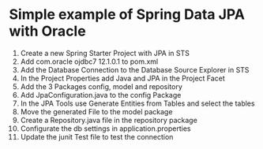 # Simple example of Spring Data JPA with Oracle

1. Create a new Spring Starter Project with JPA in STS
2. Add 
        <dependency>
            <groupId>com.oracle</groupId>
            <artifactId>ojdbc7</artifactId>
            <version>12.1.0.1</version>
        </dependency>
  to pom.xml
3. Add the Database Connection to the Database Source Explorer in STS
4. In the Project Properties add Java and JPA in the Project Facet
5. Add the 3 Packages config, model and repository
6. Add JpaConfiguration.java to the config Package 
7. In the JPA Tools use Generate Entities from Tables and select the tables
8. Move the generated File to the model package
9. Create a Repository.java file in the repository package
10. Configurate the db settings in application.properties
11. Update the junit Test file to test the connection

